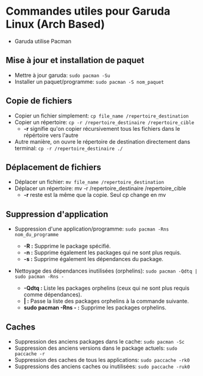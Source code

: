 # Commandes utiles pour Garuda Linux (Arch Based)

- Garuda utilise Pacman 

## Mise à jour et installation de paquet

- Mettre à jour garuda: `sudo pacman -Su`
- Installer un paquet/programme: `sudo pacman -S nom_paquet`

## Copie de fichiers 

- Copier un fichier simplement: `cp file_name /repertoire_destination`
- Copier un répertoire: `cp -r /repertoire_destinaire /repertoire_cible`
  - **-r** signifie qu'on copier récursivement tous les fichiers dans le répértoire vers l'autre
- Autre manière, on ouvre le répertoire de destination directement dans terminal: `cp -r /repertoire_destinaire ./`

## Déplacement de fichiers

- Déplacer un fichier: `mv file_name /repertoire_destination`
- Déplacer un répertoire: mv -r /repertoire_destinaire /repertoire_cible
  - **-r** reste est la même que la copie. Seul cp change en mv


## Suppression d'application

- Suppression d'une application/programme: `sudo pacman -Rns nom_du_programme`
  - **-R :** Supprime le package spécifié.
  - **-n :** Supprime également les packages qui ne sont plus requis.
  - **-s :** Supprime également les dépendances du package.

- Nettoyage des dépendances inutilisées (orphelins): `sudo pacman -Qdtq | sudo pacman -Rns -`
  - **-Qdtq :** Liste les packages orphelins (ceux qui ne sont plus requis comme dépendances).
  - **| :** Passe la liste des packages orphelins à la commande suivante.
  - **sudo pacman -Rns - :** Supprime les packages orphelins.

## Caches

- Suppression des anciens packages dans le cache: `sudo pacman -Sc`
- Suppression des anciens versions dans le package actuels: `sudo paccache -r`
- Suppression des caches de tous les applications: `sudo paccache -rk0`
- Suppressions des anciens caches ou inutilisées: `sudo paccache -ruk0`